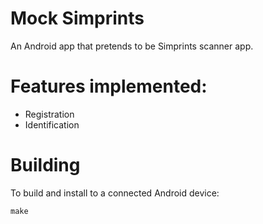Mock Simprints
==============

An Android app that pretends to be Simprints scanner app.

# Features implemented:

* Registration
* Identification

# Building

To build and install to a connected Android device:

	make
